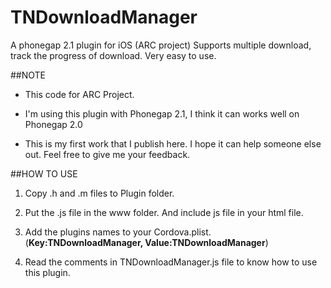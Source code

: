 TNDownloadManager
=================
A phonegap 2.1 plugin for iOS (ARC project)
Supports multiple download, track the progress of download. Very easy to use.

##NOTE

* This code for ARC Project.

* I'm using this plugin with Phonegap 2.1, I think it can works well on Phonegap 2.0

* This is my first work that I publish here. I hope it can help someone else out. Feel free to give me your feedback.

##HOW TO USE
1. Copy .h and .m files to Plugin folder.

2. Put the .js file in the www folder. And include js file in your html file.

3. Add the plugins names to your Cordova.plist. (**Key:TNDownloadManager, Value:TNDownloadManager**)

4. Read the comments in TNDownloadManager.js file to know how to use this plugin.


